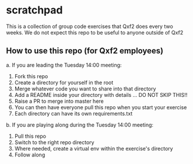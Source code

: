 # scratchpad
This is a collection of group code exercises that Qxf2 does every two weeks. We do not expect this repo to be useful to anyone outside of Qxf2


## How to use this repo (for Qxf2 employees)

a. If you are leading the Tuesday 14:00 meeting:
  1. Fork this repo
  2. Create a directory for yourself in the root
  3. Merge whatever code you want to share into that directory
  4. Add a README inside your directory with details ... DO NOT SKIP THIS!!
  5. Raise a PR to merge into master here
  6. You can then have everyone pull this repo when you start your exercise
  7. Each directory can have its own requirements.txt 

b. If you are playing along during the Tuesday 14:00 meeting:
  1. Pull this repo
  2. Switch to the right repo directory
  3. Where needed, create a virtual env within the exercise's directory
  4. Follow along

